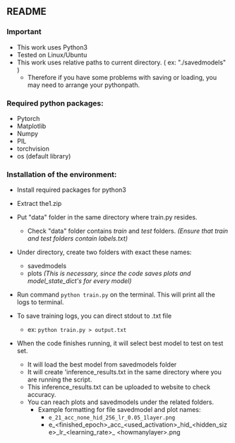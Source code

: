 ﻿## README

### Important 
- This work uses Python3
- Tested on Linux/Ubuntu
- This work uses relative paths to current directory. ( ex: "./savedmodels" )
    - Therefore if you have some problems with saving or loading, you may need to arrange your pythonpath.


### Required python packages: 
- Pytorch
- Matplotlib
- Numpy
- PIL
- torchvision
- os (default library)

### Installation of the environment:
- Install required packages for python3
- Extract the1.zip
- Put "data" folder in the same directory where train.py resides.
   - Check "data" folder contains *train* and *test* folders. 
	    *(Ensure that train and test folders contain labels.txt)*
- Under directory, create two folders with exact these names:
     - savedmodels 
     -  plots
     *(This is necessary, since the code saves plots and model_state_dict's for every model)*
     
 
 - Run command `python train.py` on the terminal. This will print all the logs to terminal.
- To save training logs, you can direct stdout to .txt file 
    - ex:  `python train.py > output.txt`
- When the code finishes running, it will select best model to test on test set.
     - It will load the best model from savedmodels folder 
    -  It will create 'inference_results.txt in the same directory where you are running the script.
    - This inference_results.txt can be uploaded to website to check accuracy.
    - You can reach plots and savedmodels under the related folders.
		- Example formatting for file savedmodel and plot names:
		    - `e_21_acc_none_hid_256_lr_0.05_1layer.png`
		   - e\_<finished_epoch>\_acc\_<used_activation>\_hid\_<hidden_size>\_lr\_<learning_rate>\_ <howmanylayer\>.png




